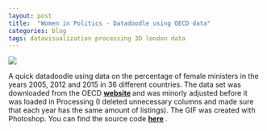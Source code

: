 ```yaml
---
layout: post
title:  "Women in Politics - Datadoodle using OECD data"
categories: blog 
tags: datavisualization processing 3D london data
---
```



<img style="float: center;" src="https://raw.githubusercontent.com/melanieimfeld/melanieimfeld.github.io/master/assets/women_in_politics.gif">

A quick datadoodle using data on the percentage of female ministers in the years 2005, 2012 and 2015 in 36 different countries. The data set was downloaded from the OECD <strong> <a href="https://data.oecd.org/inequality/women-in-politics.htm#indicator-chart">website</a> </strong> and was minorly adjusted before it was loaded in Processing (I deleted unnecessary columns and made sure that each year has the same amount of listings). The GIF was created with Photoshop. You can find the source code <strong> <a href="https://github.com/melanieimfeld/Small_coding_projects/tree/master/women_in_politics">here</a> </strong>.




